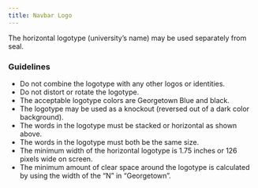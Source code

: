 ```yaml
---
title: Navbar Logo
---
```


The horizontal logotype (university’s name) may be used separately from seal.

<h3 class ="sg-pattern-title">Guidelines</h3>

<ul>
    <li>Do not combine the logotype with any other logos or identities.</li>
    <li>Do not distort or rotate the logotype.</li>
    <li>The acceptable logotype colors are Georgetown Blue and black.</li>
    <li>The logotype may be used as a knockout (reversed out of a dark color background).</li>
    <li>The words in the logotype must be stacked or horizontal as shown above.</li>
    <li>The words in the logotype must both be the same size.</li>
    <li>The minimum width of the horizontal logotype is 1.75 inches or 126 pixels wide on screen.</li>
    <li>The minimum amount of clear space around the logotype is calculated by using the width of the “N” in “Georgetown”.</li>
</ul>

